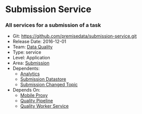 # Submission Service
### All services for a submission of a task
* Git: https://github.com/premisedata/submission-service.git
* Release Date: 2016-12-01
* Team: [Data Quality](../teams/data-quality.md)
* Type: service
* Level: Application
* Area: [Submission](../areas/submission.png)
* Dependents:
  * [Analytics](analytics-schema.md)
  * [Submission Datastore](submission-datastore.md)
  * [Submission Changed Topic](submission-topic-changed.md)
* Depends On:
  * [Mobile Proxy](mobile-proxy.md)
  * [Quality Pipeline](quality-pipeline.md)
  * [Quality Worker Service](quality-worker.md)
